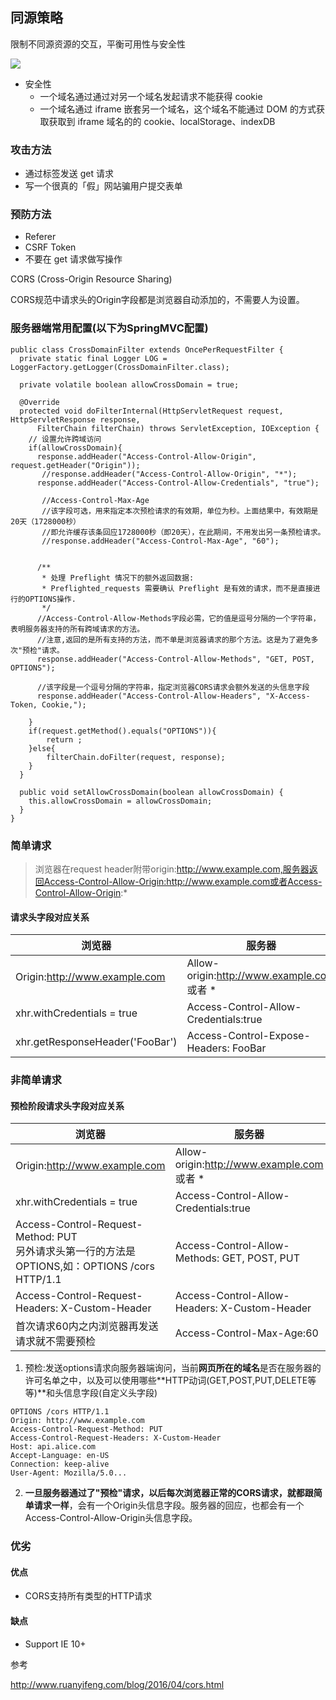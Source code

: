 ## 同源策略
限制不同源资源的交互，平衡可用性与安全性

![](https://gitee.com/yejinzhan/images/raw/master/20210914232056.png)

- 安全性
  - 一个域名通过通过对另一个域名发起请求不能获得 cookie
  - 一个域名通过 iframe 嵌套另一个域名，这个域名不能通过 DOM 的方式获取获取到 iframe 域名的的 cookie、localStorage、indexDB

### 攻击方法
- 通过标签发送 get 请求
- 写一个很真的「假」网站骗用户提交表单

### 预防方法
- Referer
- CSRF Token
- 不要在 get 请求做写操作

CORS (Cross-Origin Resource Sharing)

CORS规范中请求头的Origin字段都是浏览器自动添加的，不需要人为设置。

### 服务器端常用配置(以下为SpringMVC配置)

````
public class CrossDomainFilter extends OncePerRequestFilter {
  private static final Logger LOG = LoggerFactory.getLogger(CrossDomainFilter.class);

  private volatile boolean allowCrossDomain = true;

  @Override
  protected void doFilterInternal(HttpServletRequest request, HttpServletResponse response,
      FilterChain filterChain) throws ServletException, IOException {
    // 设置允许跨域访问
    if(allowCrossDomain){
      response.addHeader("Access-Control-Allow-Origin", request.getHeader("Origin"));
	   //response.addHeader("Access-Control-Allow-Origin", "*");
      response.addHeader("Access-Control-Allow-Credentials", "true");

       //Access-Control-Max-Age
       //该字段可选，用来指定本次预检请求的有效期，单位为秒。上面结果中，有效期是20天（1728000秒）
       //即允许缓存该条回应1728000秒（即20天），在此期间，不用发出另一条预检请求。
       //response.addHeader("Access-Control-Max-Age", "60");


      /**
       * 处理 Preflight 情况下的额外返回数据:
       * Preflighted_requests 需要确认 Preflight 是有效的请求，而不是直接进行的OPTIONS操作.
       */
      //Access-Control-Allow-Methods字段必需，它的值是逗号分隔的一个字符串，表明服务器支持的所有跨域请求的方法。
      //注意,返回的是所有支持的方法，而不单是浏览器请求的那个方法。这是为了避免多次"预检"请求。
      response.addHeader("Access-Control-Allow-Methods", "GET, POST, OPTIONS");

      //该字段是一个逗号分隔的字符串，指定浏览器CORS请求会额外发送的头信息字段
	  response.addHeader("Access-Control-Allow-Headers", "X-Access-Token, Cookie,");

    }
    if(request.getMethod().equals("OPTIONS")){
    	return ;
    }else{
    	filterChain.doFilter(request, response);
    }
  }

  public void setAllowCrossDomain(boolean allowCrossDomain) {
    this.allowCrossDomain = allowCrossDomain;
  }
}

````

### 简单请求

> 浏览器在request header附带origin:http://www.example.com,服务器返回Access-Control-Allow-Origin:http://www.example.com或者Access-Control-Allow-Origin:*

#### 请求头字段对应关系
浏览器 | 服务器
---|---
Origin:http://www.example.com | Allow-origin:http://www.example.com 或者 *
xhr.withCredentials = true | Access-Control-Allow-Credentials:true
xhr.getResponseHeader('FooBar') | Access-Control-Expose-Headers: FooBar

### 非简单请求
#### 预检阶段请求头字段对应关系
浏览器 | 服务器
---|---
Origin:http://www.example.com | Allow-origin:http://www.example.com 或者 *
xhr.withCredentials = true | Access-Control-Allow-Credentials:true
Access-Control-Request-Method: PUT<br>另外请求头第一行的方法是OPTIONS,如：OPTIONS /cors HTTP/1.1 | Access-Control-Allow-Methods: GET, POST, PUT
Access-Control-Request-Headers: X-Custom-Header | Access-Control-Allow-Headers: X-Custom-Header
首次请求60内之内浏览器再发送请求就不需要预检 | Access-Control-Max-Age:60
1. 预检:发送options请求向服务器端询问，当前**网页所在的域名**是否在服务器的许可名单之中，以及可以使用哪些**HTTP动词(GET,POST,PUT,DELETE等等)**和头信息字段(自定义头字段)
>
````
OPTIONS /cors HTTP/1.1
Origin: http://www.example.com
Access-Control-Request-Method: PUT
Access-Control-Request-Headers: X-Custom-Header
Host: api.alice.com
Accept-Language: en-US
Connection: keep-alive
User-Agent: Mozilla/5.0...
````

2. **一旦服务器通过了"预检"请求，以后每次浏览器正常的CORS请求，就都跟简单请求一样**，会有一个Origin头信息字段。服务器的回应，也都会有一个Access-Control-Allow-Origin头信息字段。

### 优劣
#### 优点
- CORS支持所有类型的HTTP请求

#### 缺点
- Support IE 10+

参考

http://www.ruanyifeng.com/blog/2016/04/cors.html
